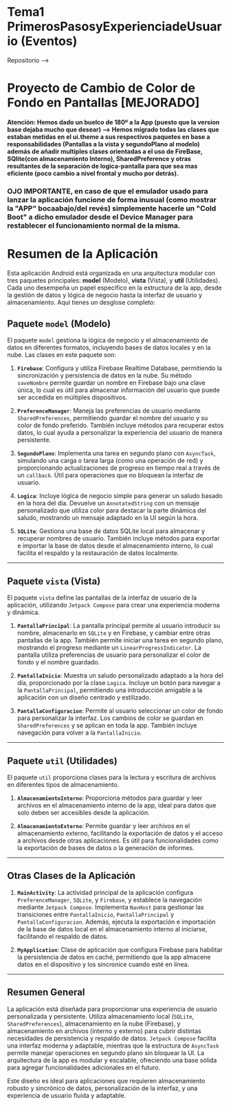 # Tema1 PrimerosPasosyExperienciadeUsuario (Eventos)

Repositorio --> 

# Proyecto de Cambio de Color de Fondo en Pantallas [MEJORADO]

#### Atención: Hemos dado un buelco de 180º a la App (puesto que la version base dejaba mucho que desear) --> Hemos migrado todas las clases que estaban metidas en el ui.theme a sus respectivos paquetes en base a responsabilidades (Pantallas a la vista y segundoPlano al modelo) además de añadir multiples clases orientadas a el uso de FireBase, SQlite(con almacenamiento Interno), SharedPreference y otras resultantes de la separación de logica-pantalla para que sea mas eficiente (poco cambio a nivel frontal y mucho por detrás).

### **OJO IMPORTANTE**, en caso de que el emulador usado para lanzar la aplicación funcione de forma inusual (como mostrar la "APP" bocaabajo/del revés) simplemente hacerle un "Cold Boot" a dicho emulador desde el Device Manager para restablecer el funcionamiento normal de la misma.


# Resumen de la Aplicación

Esta aplicación Android está organizada en una arquitectura modular con tres paquetes principales: **model** (Modelo), **vista** (Vista), y **util** (Utilidades). Cada uno desempeña un papel específico en la estructura de la app, desde la gestión de datos y lógica de negocio hasta la interfaz de usuario y almacenamiento. Aquí tienes un desglose completo:

## Paquete `model` (Modelo)

El paquete `model` gestiona la lógica de negocio y el almacenamiento de datos en diferentes formatos, incluyendo bases de datos locales y en la nube. Las clases en este paquete son:

1. **`Firebase`**: Configura y utiliza Firebase Realtime Database, permitiendo la sincronización y persistencia de datos en la nube. Su método `saveNombre` permite guardar un nombre en Firebase bajo una clave única, lo cual es útil para almacenar información del usuario que puede ser accedida en múltiples dispositivos.

2. **`PreferenceManager`**: Maneja las preferencias de usuario mediante `SharedPreferences`, permitiendo guardar el nombre del usuario y su color de fondo preferido. También incluye métodos para recuperar estos datos, lo cual ayuda a personalizar la experiencia del usuario de manera persistente.

3. **`SegundoPlano`**: Implementa una tarea en segundo plano con `AsyncTask`, simulando una carga o tarea larga (como una operación de red) y proporcionando actualizaciones de progreso en tiempo real a través de un `callback`. Útil para operaciones que no bloquean la interfaz de usuario.

4. **`Logica`**: Incluye lógica de negocio simple para generar un saludo basado en la hora del día. Devuelve un `AnnotatedString` con un mensaje personalizado que utiliza color para destacar la parte dinámica del saludo, mostrando un mensaje adaptado en la UI según la hora.

5. **`SQLite`**: Gestiona una base de datos SQLite local para almacenar y recuperar nombres de usuario. También incluye métodos para exportar e importar la base de datos desde el almacenamiento interno, lo cual facilita el respaldo y la restauración de datos localmente.

---

## Paquete `vista` (Vista)

El paquete `vista` define las pantallas de la interfaz de usuario de la aplicación, utilizando `Jetpack Compose` para crear una experiencia moderna y dinámica.

1. **`PantallaPrincipal`**: La pantalla principal permite al usuario introducir su nombre, almacenarlo en `SQLite` y en Firebase, y cambiar entre otras pantallas de la app. También permite iniciar una tarea en segundo plano, mostrando el progreso mediante un `LinearProgressIndicator`. La pantalla utiliza preferencias de usuario para personalizar el color de fondo y el nombre guardado.

2. **`PantallaInicio`**: Muestra un saludo personalizado adaptado a la hora del día, proporcionado por la clase `Logica`. Incluye un botón para navegar a la `PantallaPrincipal`, permitiendo una introducción amigable a la aplicación con un diseño centrado y estilizado.

3. **`PantallaConfiguracion`**: Permite al usuario seleccionar un color de fondo para personalizar la interfaz. Los cambios de color se guardan en `SharedPreferences` y se aplican en toda la app. También incluye navegación para volver a la `PantallaInicio`.

---

## Paquete `util` (Utilidades)

El paquete `util` proporciona clases para la lectura y escritura de archivos en diferentes tipos de almacenamiento.

1. **`AlmacenamientoInterno`**: Proporciona métodos para guardar y leer archivos en el almacenamiento interno de la app, ideal para datos que solo deben ser accesibles desde la aplicación.

2. **`AlmacenamientoExterno`**: Permite guardar y leer archivos en el almacenamiento externo, facilitando la exportación de datos y el acceso a archivos desde otras aplicaciones. Es útil para funcionalidades como la exportación de bases de datos o la generación de informes.

---

## Otras Clases de la Aplicación

1. **`MainActivity`**: La actividad principal de la aplicación configura `PreferenceManager`, `SQLite`, y `Firebase`, y establece la navegación mediante `Jetpack Compose`. Implementa `NavHost` para gestionar las transiciones entre `PantallaInicio`, `PantallaPrincipal` y `PantallaConfiguracion`. Además, ejecuta la exportación e importación de la base de datos local en el almacenamiento interno al iniciarse, facilitando el respaldo de datos.

2. **`MyApplication`**: Clase de aplicación que configura Firebase para habilitar la persistencia de datos en caché, permitiendo que la app almacene datos en el dispositivo y los sincronice cuando esté en línea.

---

## Resumen General

La aplicación está diseñada para proporcionar una experiencia de usuario personalizada y persistente. Utiliza almacenamiento local (`SQLite`, `SharedPreferences`), almacenamiento en la nube (Firebase), y almacenamiento en archivos (interno y externo) para cubrir distintas necesidades de persistencia y respaldo de datos. `Jetpack Compose` facilita una interfaz moderna y adaptable, mientras que la estructura de `AsyncTask` permite manejar operaciones en segundo plano sin bloquear la UI. La arquitectura de la app es modular y escalable, ofreciendo una base sólida para agregar funcionalidades adicionales en el futuro.

Este diseño es ideal para aplicaciones que requieren almacenamiento robusto y sincrónico de datos, personalización de la interfaz, y una experiencia de usuario fluida y adaptable.
